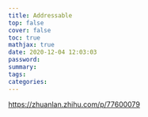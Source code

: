 ```yaml
---
title: Addressable
top: false
cover: false
toc: true
mathjax: true
date: 2020-12-04 12:03:03
password:
summary:
tags:
categories:
---
```


https://zhuanlan.zhihu.com/p/77600079